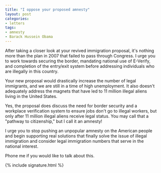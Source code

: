 ```yaml
---
title: "I oppose your proposed amnesty"
layout: post
categories:
- letters
tags:
- amnesty
- Barack Hussein Obama
---
```


After taking a closer look at your revived immigration proposal, it's nothing more than the plan in 2007 that failed to pass through Congress. I urge you to work towards securing the border, mandating national use of E-Verify, and completion of the entry/exit system before addressing individuals who are illegally in this country.

Your new proposal would drastically increase the number of legal immigrants, and we are still in a time of high unemployment. It also doesn't adequately address the magnets that have led to 11 million illegal aliens living in the United States.

Yes, the proposal does discuss the need for border security and a workplace verification system to ensure jobs don't go to illegal workers, but only after 11 million illegal aliens receive legal status. You may call that a "pathway to citizenship," but I call it an amnesty!

I urge you to stop pushing an unpopular amnesty on the American people and begin supporting real solutions that finally solve the issue of illegal immigration and consider legal immigration numbers that serve in the national interest.

Phone me if you would like to talk about this.

{% include signature.html %}
